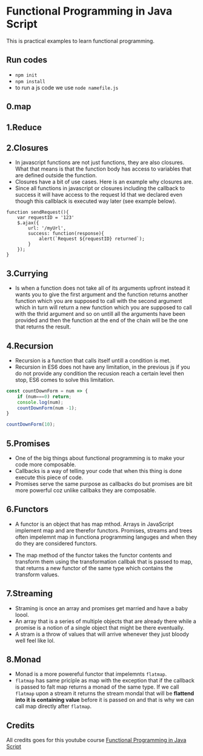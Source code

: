 # Functional Programming in Java Script

This is practical examples to learn functional programming.

## Run codes

- `npm init`
- `npm install`
- to run a js code we use `node namefile.js`

## 0.map

## 1.Reduce

## 2.Closures

- In javascript functions are not just functions, they are also closures. What that means is that the function body has access to variables that are defined outside the function.
- Closures have a bit of use cases. Here is an example why closures are.
- Since all functions in javascript or closures including the callback to success it will have access to the request Id that we declared even though this callblack is executed way later (see example below).

```javasript
function sendRequest(){
    var requestID = '123'
    $.ajax({
        url: '/myUrl',
        success: function(response){
            alert(`Request ${requestID} returned`);
        }
    });
}
```

## 3.Currying

- Is when a function does not take all of its arguments upfront instead it wants you to give the first argument and the function returns another function which you are supposed to call with the second argument which in turn will return a new function which you are supposed to call with the thrid argument and so on untill all the arguments have been provided and then the function at the end of the chain will be the one that returns the result.

## 4.Recursion

- Recursion is a function that calls itself untill a condition is met.
- Recursion in ES6 does not have any limitation, in the previous js if you do not provide any condition the recusion reach a certain level then stop, ES6 comes to solve this limitation.

```javascript
const countDownForm = num => {
    if (num===0) return;
    console.log(num);
    countDownForm(num -1);
}

countDownForm(10);
```

## 5.Promises

- One of the big things about functional programming is to make your code more composable.
- Callbacks is a way of telling your code that when this thing is done execute this piece of code.
- Promises serve the same purpose as callbacks do but promises are bit more powerful coz unlike callbaks they are composable.

## 6.Functors

- A functor is an object that has map mthod. Arrays in JavaScript implement map and are therefor functors. Promises, streams and trees often impelemnt map in functiona programming languges and when they do they are considered functors.

- The map method of the functor takes the functor contents and transform them using the transformation callbak that is passed to map, that returns a new functor of the same type which contains the transform values.

## 7.Streaming

- Straming is once an array and promises get married and have a baby loool.
- An array that is a series of multiple objects that are already there while a promise is a notion of a single object that might be there eventually.
- A stram is a throw of values that will arrive whenever they just bloody well feel like lol.

## 8.Monad

- Monad is a more powereful functor that impelemnts `flatmap`.
- `flatmap` has same priciple as map with the exception that if the callback is passed to falt map returns a monad of the same type. If we call `flatmap` upon a stream it returns the stream mondal that will be **flattend into  it is containing value** before it is passed on and that is why we can call map directly after `flatmap`.

## Credits

All credits goes for this youtube course [Functional Programming in Java Script]( https://www.youtube.com/playlist?list=PL0zVEGEvSaeEd9hlmCXrk5yUyqUag-n84)
